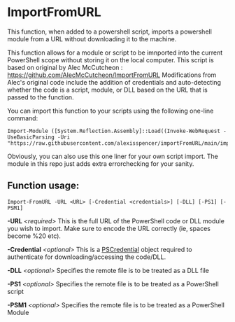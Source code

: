 # ImportFromURL

This function, when added to a powershell script, imports a powershell module from a URL without downloading it to the machine.

This function allows for a module or script to be imnported into the current PowerShell scope without storing it on the local computer.
This script is based on original by Alec McCutcheon : https://github.com/AlecMcCutcheon/ImportFromURL
Modifications from Alec's original code include the addition of credentials and auto-detecting whether the code is a script, module, or DLL based on the URL that is passed to the function.

You can import this function to your scripts using the following one-line command:

```
Import-Module ([System.Reflection.Assembly]::Load((Invoke-WebRequest -UseBasicParsing -Uri "https://raw.githubusercontent.com/alexisspencer/importFromURL/main/importfromURL.psm1").content))
```

Obviously, you can also use this one liner for your own script import.  The module in this repo just adds extra errorchecking for your sanity.


## Function usage:
```
Import-FromURL -URL <URL> [-Credential <credentials>] [-DLL] [-PS1] [-PSM1]
```

**-URL** *\<required\>*
This is the full URL of the PowerShell code or DLL module you wish to import. Make sure to encode the URL correctly (ie, spaces become %20 etc).

**-Credential** *\<optional\>*
This is a [PSCredential](https://learn.microsoft.com/en-us/powershell/scripting/learn/deep-dives/add-credentials-to-powershell-functions?view=powershell-5.1) object required to authenticate for downloading/accessing the code/DLL.

**-DLL** *\<optional\>*
Specifies the remote file is to be treated as a DLL file

**-PS1** *\<optional\>*
Specifies the remote file is to be treated as a PowerShell script

**-PSM1** *\<optional\>*
Specifies the remote file is to be treated as a PowerShell Module

